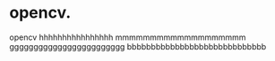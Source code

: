 # opencv.
opencv
hhhhhhhhhhhhhhhh
mmmmmmmmmmmmmmmmmmm
gggggggggggggggggggggggg
bbbbbbbbbbbbbbbbbbbbbbbbbbbbb
